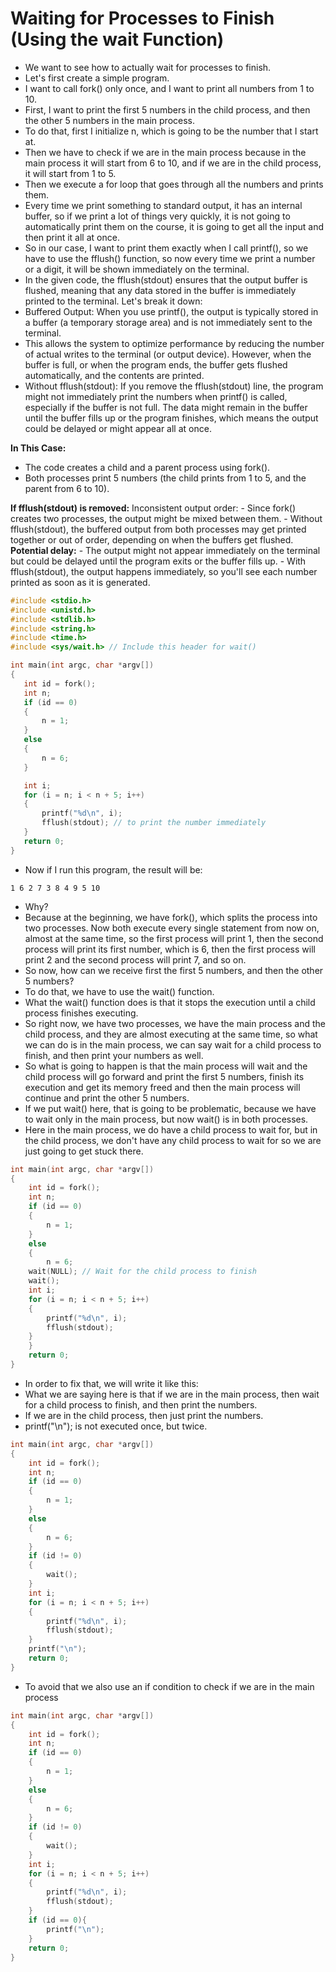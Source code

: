 # Waiting for Processes to Finish (Using the wait Function)
- We want to see how to actually wait for processes to finish.
- Let's first create a simple program.
- I want to call fork() only once, and I want to print all numbers from 1 to 10.
- First, I want to print the first 5 numbers in the child process, and then the other 5 numbers in the main process.
- To do that, first I initialize n, which is going to be the number that I start at.
- Then we have to check if we are in the main process because in the main process it will start from 6 to 10, and if we are in the child process, it will start from 1 to 5.
- Then we execute a for loop that goes through all the numbers and prints them. 
- Every time we print something to standard output, it has an internal buffer, so if we print a lot of things very quickly, it is not going to automatically print them on the course, it is going to get all the input and then print it all at once.
- So in our case, I want to print them exactly when I call printf(), so we have to use the fflush() function, so now every time we print a number or a digit, it will be shown immediately on the terminal.
- In the given code, the fflush(stdout) ensures that the output buffer is flushed, meaning that any data stored in the buffer is immediately printed to the terminal. Let's break it down:
- Buffered Output: When you use printf(), the output is typically stored in a buffer (a temporary storage area) and is not immediately sent to the terminal.
- This allows the system to optimize performance by reducing the number of actual writes to the terminal (or output device). However, when the buffer is full, or when the program ends, the buffer gets flushed automatically, and the contents are printed.
- Without fflush(stdout): If you remove the fflush(stdout) line, the program might not immediately print the numbers when printf() is called, especially if the buffer is not full. The data might remain in the buffer until the buffer fills up or the program finishes,
which means the output could be delayed or might appear all at once.

**In This Case:**
- The code creates a child and a parent process using fork().
- Both processes print 5 numbers (the child prints from 1 to 5, and the parent from 6 to 10).

**If fflush(stdout) is removed:**
    Inconsistent output order:
        - Since fork() creates two processes, the output might be mixed between them.
        - Without fflush(stdout), the buffered output from both processes may get printed together or out of order, depending on when the buffers get flushed.
    **Potential delay:**
        - The output might not appear immediately on the terminal but could be delayed until the program exits or the buffer fills up.
        - With fflush(stdout), the output happens immediately, so you'll see each number printed as soon as it is generated.
 ```c
#include <stdio.h>
#include <unistd.h>
#include <stdlib.h>
#include <string.h>
#include <time.h>
#include <sys/wait.h> // Include this header for wait()

int main(int argc, char *argv[])
{
    int id = fork();
    int n;
    if (id == 0)
    {
        n = 1;
    }
    else
    {
        n = 6;
    }

    int i;
    for (i = n; i < n + 5; i++)
    {
        printf("%d\n", i);
        fflush(stdout); // to print the number immediately
    }
    return 0;
}
```

- Now if I run this program, the result will be: 

`1 6 2 7 3 8 4 9 5 10`
- Why? 
- Because at the beginning, we have fork(), which splits the process into two processes. Now both execute every single statement from now on, almost at the same time, so the first process will print 1, then the second process will print its first number, which is 6, then the first process will print 2 and the second process will print 7, and so on.
- So now, how can we receive first the first 5 numbers, and then the other 5 numbers?
- To do that, we have to use the wait() function.
- What the wait() function does is that it stops the execution until a child process finishes executing.
- So right now, we have two processes, we have the main process and the child process, and they are almost executing at the same time, so what we can do is in the main process, we can say wait for a child process to finish, and then print your numbers as well.
- So what is going to happen is that the main process will wait and the child process will go forward and print the first 5 numbers, finish its execution and get its memory freed and then the main process will continue and print the other 5 numbers.
- If we put wait() here, that is going to be problematic, because we have to wait only in the main process, but now wait() is in both processes.
- Here in the main process, we do have a child process to wait for, but in the child process, we don't have any child process to wait for so we are just going to get stuck there. 
```c
int main(int argc, char *argv[])
{
    int id = fork();
    int n;
    if (id == 0)
    {
        n = 1;
    }
    else
    {
        n = 6;
    wait(NULL); // Wait for the child process to finish
    wait();
    int i;
    for (i = n; i < n + 5; i++)
    {
        printf("%d\n", i);
        fflush(stdout);
    }
    }
    return 0;
}
```

- In order to fix that, we will write it like this:
- What we are saying here is that if we are in the main process, then wait for a child process to finish, and then print the numbers.
- If we are in the child process, then just print the numbers.
- printf("\n"); is not executed once, but twice.

```c
int main(int argc, char *argv[])
{
    int id = fork();
    int n;
    if (id == 0)
    {
        n = 1;
    }
    else
    {
        n = 6;
    }
    if (id != 0)
    {
        wait();
    }
    int i;
    for (i = n; i < n + 5; i++)
    {
        printf("%d\n", i);
        fflush(stdout);
    }
    printf("\n");
    return 0;
}
```

- To avoid that we also use an if condition to check if we are in the main process

```c
int main(int argc, char *argv[])
{
    int id = fork();
    int n;
    if (id == 0)
    {
        n = 1;
    }
    else
    {
        n = 6;
    }
    if (id != 0)
    {
        wait();
    }
    int i;
    for (i = n; i < n + 5; i++)
    {
        printf("%d\n", i);
        fflush(stdout);
    }
    if (id == 0){
        printf("\n");
    }
    return 0;
}
```